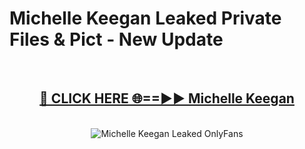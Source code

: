 # Michelle Keegan Leaked Private Files & Pict - New Update
<br>
<div align="center">
<h2><a href="https://mediafilles.blogspot.com/?title=Michelle_Keegan" rel="nofollow">🔴 CLICK HERE 🌐==►► Michelle Keegan</a></h2>
<br>
<a href="https://mediafilles.blogspot.com/?title=Michelle_Keegan" rel="nofollow" data-target="animated-image.originalLink"><img src="https://i.ibb.co.com/WyWwxjT/player-gif2.gif" alt="Michelle Keegan Leaked OnlyFans" style="max-width: 100%; display: inline-block;" data-target="animated-image.originalImage"></a>
</div>
<br>